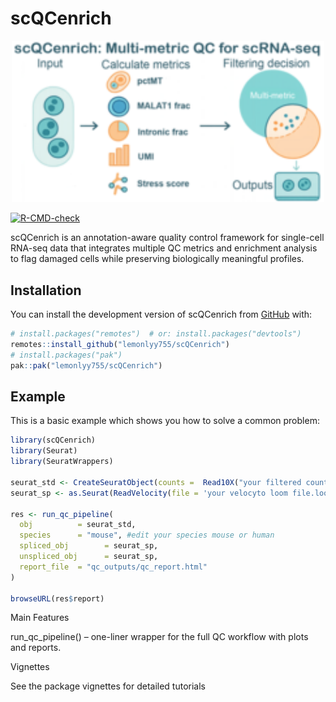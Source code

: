 
<!-- README.md is generated from README.Rmd. Please edit that file -->

# scQCenrich

<p align="center">

<img src="man/figures/logo.png" alt="scQCenrich logo" width="500">
</p>

<!-- badges: start -->

[![R-CMD-check](https://github.com/lemonlyy755/scQCenrich/actions/workflows/R-CMD-check.yaml/badge.svg)](https://github.com/lemonlyy755/scQCenrich/actions/workflows/R-CMD-check.yaml)
<!-- badges: end -->

scQCenrich is an annotation-aware quality control framework for
single-cell RNA-seq data that integrates multiple QC metrics and
enrichment analysis to flag damaged cells while preserving biologically
meaningful profiles.

## Installation

You can install the development version of scQCenrich from
[GitHub](https://github.com/) with:

``` r
# install.packages("remotes")  # or: install.packages("devtools")
remotes::install_github("lemonlyy755/scQCenrich")
# install.packages("pak")
pak::pak("lemonlyy755/scQCenrich")
```

## Example

This is a basic example which shows you how to solve a common problem:

``` r
library(scQCenrich)
library(Seurat)
library(SeuratWrappers)

seurat_std <- CreateSeuratObject(counts =  Read10X("your filtered count folder path"))
seurat_sp <- as.Seurat(ReadVelocity(file = 'your velocyto loom file.loom')) 

res <- run_qc_pipeline(
  obj          = seurat_std,                 
  species      = "mouse", #edit your species mouse or human
  spliced_obj        = seurat_sp,
  unspliced_obj      = seurat_sp,
  report_file  = "qc_outputs/qc_report.html"
)

browseURL(res$report)
```

Main Features

run_qc_pipeline() – one-liner wrapper for the full QC workflow with
plots and reports.

Vignettes

See the package vignettes for detailed tutorials
